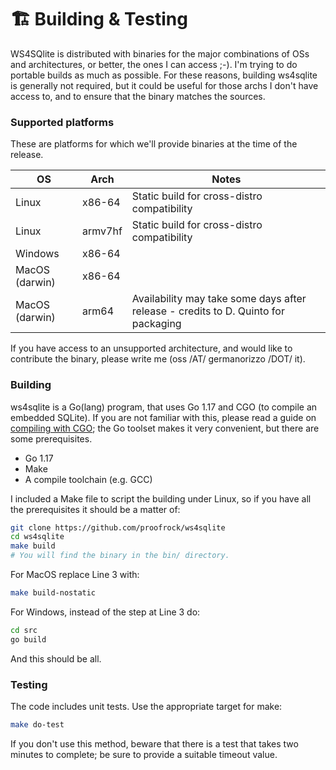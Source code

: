 # 🏗 Building & Testing

WS4SQlite is distributed with binaries for the major combinations of OSs and architectures, or better, the ones I can access ;-). I'm trying to do portable builds as much as possible. For these reasons, building ws4sqlite is generally not required, but it could be useful for those archs I don't have access to, and to ensure that the binary matches the sources.

### Supported platforms

These are platforms for which we'll provide binaries at the time of the release.

| OS             | Arch    | Notes                                                                              |
| -------------- | ------- | ---------------------------------------------------------------------------------- |
| Linux          | x86-64  | Static build for cross-distro compatibility                                        |
| Linux          | armv7hf | Static build for cross-distro compatibility                                        |
| Windows        | x86-64  |                                                                                    |
| MacOS (darwin) | x86-64  |                                                                                    |
| MacOS (darwin) | arm64   | Availability may take some days after release - credits to D. Quinto for packaging |

If you have access to an unsupported architecture, and would like to contribute the binary, please write me (oss /AT/ germanorizzo /DOT/ it).

### Building

ws4sqlite is a Go(lang) program, that uses Go 1.17 and CGO (to compile an embedded SQLite). If you are not familiar with this, please read a guide on [compiling with CGO](https://go.dev/doc/install/gccgo); the Go toolset makes it very convenient, but there are some prerequisites.

* Go 1.17
* Make
* A compile toolchain (e.g. GCC)

I included a Make file to script the building under Linux, so if you have all the prerequisites it should be a matter of:

```bash
git clone https://github.com/proofrock/ws4sqlite
cd ws4sqlite
make build
# You will find the binary in the bin/ directory.
```

For MacOS replace Line 3 with:

```bash
make build-nostatic
```

For Windows, instead of the step at Line 3 do:

```bash
cd src
go build
```

And this should be all.

### Testing

The code includes unit tests. Use the appropriate target for make:

```bash
make do-test
```

If you don't use this method, beware that there is a test that takes two minutes to complete; be sure to provide a suitable timeout value.
